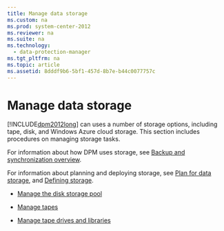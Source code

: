 ```yaml
---
title: Manage data storage
ms.custom: na
ms.prod: system-center-2012
ms.reviewer: na
ms.suite: na
ms.technology: 
  - data-protection-manager
ms.tgt_pltfrm: na
ms.topic: article
ms.assetid: 8dddf9b6-5bf1-457d-8b7e-b44c0077757c
---
```

# Manage data storage
[!INCLUDE[dpm2012long](./Token/dpm2012long_md.md)] can uses a number of storage options, including tape, disk, and Windows Azure cloud storage. This section includes procedures on managing storage tasks.

For information about how DPM uses storage, see [Backup and synchronization overview](assetId:///9e38d9e8-68f1-46bb-93ea-94e1d584abd6).

For information about planning and deploying storage, see [Plan for data storage](assetId:///651bce70-4334-44e8-88a7-84f185f8c8d8), and [Defining storage](assetId:///454d4b4c-f710-4abd-94f1-c77f329505a4).

-   [Manage the disk storage pool](./Manage-the-disk-storage-pool.md)

-   [Manage tapes](./Manage-tapes.md)

-   [Manage tape drives and libraries](./Manage-tape-drives-and-libraries.md)


